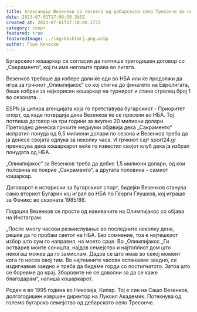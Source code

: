 ```yaml
---
title: Александър Везенков со потекло од дебарското село Тресонче ќе игра во НБА
date: 2023-07-01T17:09:59.305Z
created_at: 2023-07-01T17:10:00.177Z
category: спорт
featured: true
featuredImage: ../img/bksktmrj.png.webp
author: Гоце Кически
---
```

Бугарскиот кошаркар се согласил да потпише тригодишен договор со „Сакраменто“, кој ги има неговите права во лигата.

Везенков требаше да избере дали ќе оди во НБА или ќе продолжи да игра за грчкиот „Олимпијакос“ со кој стигна до финалето на Евролигата, беше избран за најкорисен кошаркар на турнирот и стана стрелец број 1 во сезоната. .

ESPN ја цитира агенцијата која го претставува бугарскиот - Приоритет спорт, од каде потврдија дека Везенков ќе се пресели во НБА. Тој потпиша договор на три години за вкупно 20 милиони долари. Претходно денеска грчките медиуми објавија дека „Сакраменто“ испратил понуда од 6,5 милиони долари по сезона и Везенков треба да ја донесе својата одлука за неколку часа. И грчкиот сајт sport24.gr пренесува дека кошаркарот веќе го известил својот клуб дека ја избрал понудата од НБА.

„Олимпијакос“ за Везенков треба да добие 1,5 милиони долари, од кои половина ќе покрие „Сакраменто“, а другата половина - самиот кошаркар.

Договорот е историски за бугарскиот спорт, бидејќи Везенков станува само вториот Бугарин кој играл во НБА по Георги Глушков, кој играше за Феникс во сезоната 1985/86.

Подоцна Везенков се прости од навивачите на Олимпијакос со објава на Инстаграм.

„После многу часови размислување во последните неколку дена, решив да го пробам светот на НБА. Без сомнение, тоа е најтешкиот избор што сум го направил. на моето срце. Во „Олимпијакос „Ги остварив моите соништа, најдов семејство и најтоплиот дом што некогаш можев да го замислам. Дадов се што имав во секој момент кога го носев овој тим. Во најтемните часови останавме заедно, се издигнавме заедно и треба да бидеме горди со постигнатото. Затоа што се боревме до крај. Зборовите не се доволни за да се каже благодарам“, напиша кошаркарот.

Роден е во 1995 година во Никозија, Кипар. Тој е син на Сашо Везенков, долгогодишен извршен директор на Лукоил Академик. Потекнува од големо бугарско семејство од дебарското село Тресонче.